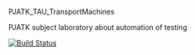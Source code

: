 PJATK_TAU_TransportMachines

PJATK subject laboratory about automation of testing

[![Build Status](https://travis-ci.org/dominiqxiqx/PJATK_TAU_TransportMachines.svg?branch=lab2_junit)](https://travis-ci.org/dominiqxiqx/PJATK_TAU_TransportMachines)
